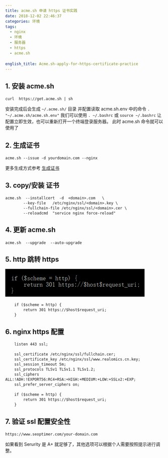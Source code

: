 ```yaml
---
title: acme.sh 申请 https 证书实践
date: 2018-12-02 22:46:37
categories: 环境
tags:
  - nginx
  - 环境
  - 服务器
  - https
  - acme.sh

english_title: Acme.sh-apply-for-https-certificate-practice
---
```


## 1. 安装 acme.sh

`curl  https://get.acme.sh | sh`

安装完成后会生成 `~/.acme.sh/` 目录
并配置读取 acme.sh.env 中的命令 `. "~/.acme.sh/acme.sh.env"`
我们可以使用 `. ~/.bashrc` 或 `source ~/.bashrc` 让配置立即生效，也可以重新打开一个终端登录服务器。
此时 acme.sh 命令就可以使用了

## 2. 生成证书

`acme.sh --issue -d yourdomain.com --nginx`

更多生成方式参考 [生成证书](https://github.com/Neilpang/acme.sh/wiki/%E8%AF%B4%E6%98%8E#2-%E7%94%9F%E6%88%90%E8%AF%81%E4%B9%A6)

## 3. copy/安装 证书

```
acme.sh  --installcert  -d  <domain>.com   \
        --key-file   /etc/nginx/ssl/<domain>.key \
        --fullchain-file /etc/nginx/ssl/<domain>.cer \
        --reloadcmd  "service nginx force-reload"
```

## 4. 更新 acme.sh

`acme.sh  --upgrade  --auto-upgrade`

## 5. http 跳转 https

![http redirect to https](/images/http2https.png)

```
    if ($scheme = http) {
        return 301 https://$host$request_uri;
    }
```

## 6. nginx https 配置

```
    listen 443 ssl;

    ssl_certificate /etc/nginx/ssl/fullchain.cer;
    ssl_certificate_key /etc/nginx/ssl/www.realomics.cn.key;
    ssl_session_timeout 5m;
    ssl_protocols TLSv1 TLSv1.1 TLSv1.2;
    ssl_ciphers ALL:!ADH:!EXPORT56:RC4+RSA:+HIGH:+MEDIUM:+LOW:+SSLv2:+EXP;
    ssl_prefer_server_ciphers on;

    if ($scheme = http) {
        return 301 https://$host$request_uri;
    }
```

## 7. 验证 ssl 配置安全性

`https://www.seoptimer.com/your-domain.com`

如果看到 Serurity 是 A+ 就足够了，其他选项可以根据个人需要按照提示进行调整。
